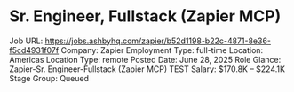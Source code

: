 # Sr. Engineer, Fullstack (Zapier MCP)

Job URL: https://jobs.ashbyhq.com/zapier/b52d1198-b22c-4871-8e36-f5cd4931f07f
Company: Zapier
Employment Type: full-time
Location: Americas
Location Type: remote
Posted Date: June 28, 2025
Role Glance: Zapier-Sr. Engineer-Fullstack (Zapier MCP) TEST
Salary: $170.8K – $224.1K
Stage Group: Queued
